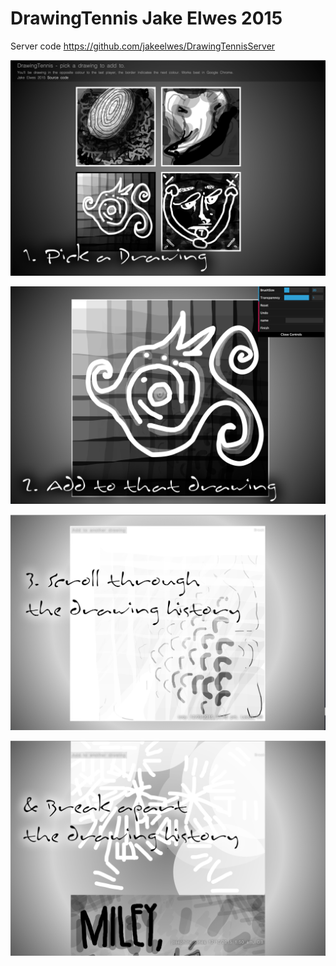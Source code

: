 # DrawingTennis Jake Elwes 2015

Server code https://github.com/jakeelwes/DrawingTennisServer

![camColNoiseParticles](md_img/1.png)

![camColNoiseParticles](md_img/2.png)

![camColNoiseParticles](md_img/3.png)

![camColNoiseParticles](md_img/4.png)
